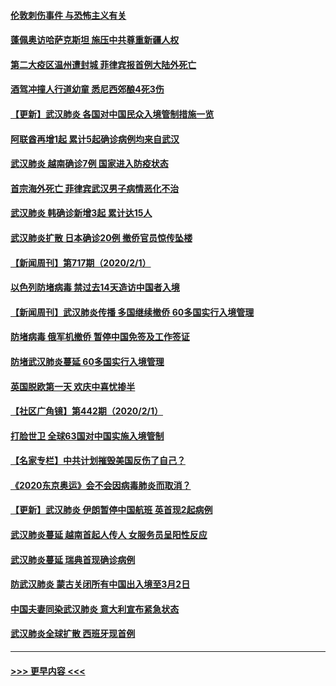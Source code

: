 #### [伦敦刺伤事件 与恐怖主义有关](../pages/prog202/a102767509.md?t=02030801) 
#### [蓬佩奥访哈萨克斯坦 施压中共尊重新疆人权](../pages/prog202/a102767395.md?t=02030801) 
#### [第二大疫区温州遭封城 菲律宾报首例大陆外死亡](../pages/prog202/a102767388.md?t=02030801) 
#### [酒驾冲撞人行道幼童 悉尼西郊酿4死3伤](../pages/prog202/a102767238.md?t=02030801) 
#### [【更新】武汉肺炎 各国对中国民众入境管制措施一览](../pages/prog202/a102767170.md?t=02030801) 
#### [阿联酋再增1起 累计5起确诊病例均来自武汉](../pages/prog202/a102767207.md?t=02030801) 
#### [武汉肺炎 越南确诊7例 国家进入防疫状态](../pages/prog202/a102767186.md?t=02030801) 
#### [首宗海外死亡 菲律宾武汉男子病情恶化不治](../pages/prog202/a102767150.md?t=02030801) 
#### [武汉肺炎 韩确诊新增3起 累计达15人](../pages/prog202/a102767132.md?t=02030801) 
#### [武汉肺炎扩散 日本确诊20例 撤侨官员惊传坠楼](../pages/prog202/a102767109.md?t=02030801) 
#### [【新闻周刊】第717期（2020/2/1）](../pages/prog202/a102767114.md?t=02030801) 
#### [以色列防堵病毒 禁过去14天造访中国者入境](../pages/prog202/a102767091.md?t=02030801) 
#### [【新闻周刊】武汉肺炎传播 多国继续撤侨 60多国实行入境管理](../pages/prog202/a102767044.md?t=02030801) 
#### [防堵病毒 俄军机撤侨 暂停中国免签及工作签证](../pages/prog202/a102767084.md?t=02030801) 
#### [防堵武汉肺炎蔓延 60多国实行入境管理](../pages/prog202/a102766756.md?t=02030801) 
#### [英国脱欧第一天 欢庆中喜忧掺半](../pages/prog202/a102766971.md?t=02030801) 
#### [【社区广角镜】第442期（2020/2/1）](../pages/prog202/a102766826.md?t=02030801) 
#### [打脸世卫 全球63国对中国实施入境管制](../pages/prog202/a102766497.md?t=02030801) 
#### [【名家专栏】中共计划摧毁美国反伤了自己？](../pages/prog202/a102766174.md?t=02030801) 
#### [《2020东京奥运》会不会因病毒肺炎而取消？](../pages/prog202/a102766393.md?t=02030801) 
#### [【更新】武汉肺炎 伊朗暂停中国航班 英首现2起病例](../pages/prog202/a102758911.md?t=02030801) 
#### [武汉肺炎蔓延  越南首起人传人 女服务员呈阳性反应](../pages/prog202/a102766314.md?t=02030801) 
#### [武汉肺炎蔓延 瑞典首现确诊病例](../pages/prog202/a102766272.md?t=02030801) 
#### [防武汉肺炎 蒙古关闭所有中国出入境至3月2日](../pages/prog202/a102766187.md?t=02030801) 
#### [中国夫妻同染武汉肺炎 意大利宣布紧急状态](../pages/prog202/a102766160.md?t=02030801) 
#### [武汉肺炎全球扩散 西班牙现首例](../pages/prog202/a102766142.md?t=02030801) 

----
#### [ >>> 更早内容 <<< ](../indexes/prog202-earlier.md)
